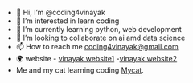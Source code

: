 - 👋 Hi, I’m @coding4vinayak
- 👀 I’m interested in learn coding
- 🌱 I’m currently learning python, web development 
- 💞️ I’m looking to collaborate on ai amd data science
- 📫 How to reach me coding4vinayak@gmail.com
- 🌍 website - [vinayak website1](http://coding4vinayak.pythonanywhere.com)
              -[vinayak website2](http://machincoding.tech)
- Me and my cat learning coding [Mycat](https://text2img.vinayaksss.workers.dev/).
<!---
coding4vinayak/coding4vinayak is a ✨ special ✨ repository because its `README.md` (this file) appears on your GitHub profile.
You can click the Preview link to take a look at your changes.
--->
